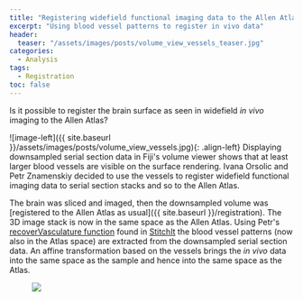 ```yaml
---
title: "Registering widefield functional imaging data to the Allen Atlas"
excerpt: "Using blood vessel patterns to register in vivo data"
header:
  teaser: "/assets/images/posts/volume_view_vessels_teaser.jpg"
categories:
  - Analysis
tags: 
  - Registration
toc: false
---
```

 
Is it possible to register the brain surface as seen in widefield *in vivo* imaging to the Allen Atlas?

![image-left]({{ site.baseurl }}/assets/images/posts/volume_view_vessels.jpg){: .align-left} Displaying downsampled serial section data in Fiji's volume viewer shows that at least larger blood vessels are visible on the surface rendering. Ivana Orsolic and Petr Znamenskiy decided to use the vessels to register widefield functional imaging data to serial section stacks and so to the Allen Atlas.

The brain was sliced and imaged, then the downsampled volume was [registered to the Allen Atlas as usual]({{ site.baseurl }}/registration). 
The 3D image stack is now in the same space as the Allen Atlas.
Using Petr's [recoverVasculature function](https://github.com/SainsburyWellcomeCentre/StitchIt/blob/master/code/stitchedStackManipulation/recoverVasculature.m) found in [StitchIt](https://github.com/SainsburyWellcomeCentre/StitchIt) the blood vessel patterns (now also in the Atlas space) are extracted from the downsampled serial section data. 
An affine transformation based on the vessels brings the *in vivo* data into the same space as the sample and hence into the same space as the Atlas. 



<figure>
    <a href="{{ site.baseurl }}/assets/images/posts/VasculatureRegFig.jpg">
        <img src="{{ site.baseurl }}/assets/images/posts/VasculatureRegFig.jpg" >
    </a>
</figure>

